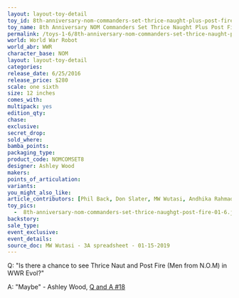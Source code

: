 ```yaml
---
layout: layout-toy-detail 
toy_id: 8th-anniversary-nom-commanders-set-thrice-naught-plus-post-fire
toy_name: 8th Anniversary NOM Commanders Set Thrice Naught Plus Post Fire
permalink: /toys-1-6/8th-anniversary-nom-commanders-set-thrice-naught-plus-post-fire.html
world: World War Robot
world_abr: WWR
character_base: NOM
layout: layout-toy-detail
categories: 
release_date: 6/25/2016
release_price: $280 
scale: one sixth
size: 12 inches
comes_with: 
multipack: yes
edition_qty: 
chase: 
exclusive: 
secret_drop: 
sold_where: 
bamba_points: 
packaging_type: 
product_code: NOMCOMSET8
designer: Ashley Wood
makers: 
points_of_articulation: 
variants: 
you_might_also_like: 
article_contributors: [Phil Back, Don Slater, MW Wutasi, Andhika Rahmaditya]
toy_pics: 
  -  8th-anniversary-nom-commanders-set-thrice-naughgt-post-fire-01-6.jpg
backstory: 
sale_type: 
event_exclusive: 
event_details: 
source_doc: MW Wutasi - 3A spreadsheet - 01-15-2019
---
```

<p>Q: "Is there a chance to see Thrice Naut and Post Fire (Men from N.O.M) in WWR Evol?"</p>
<p>A: "Maybe" - Ashley Wood, <a href="http://worldof3alegion.forumotion.com/t287-qa-sessions-with-ashley-wood" target="_blank">Q and A #18</a></p>